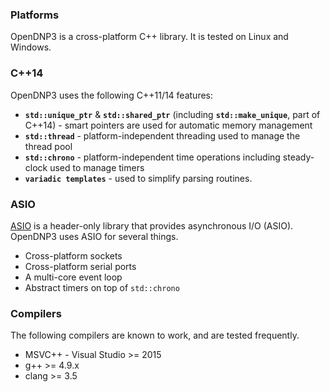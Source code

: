 ### Platforms

OpenDNP3 is a cross-platform C++ library. It is tested on Linux and Windows.

### C++14

OpenDNP3 uses the following C++11/14 features:

* **`std::unique_ptr`** & **`std::shared_ptr`** (including
  **`std::make_unique`**, part of C++14) - smart pointers are used for automatic
  memory management
* **`std::thread`** - platform-independent threading used to manage the thread
  pool
* **`std::chrono`** - platform-independent time operations including
  steady-clock used to manage timers
* **`variadic templates`** - used to simplify parsing routines.

### ASIO

[ASIO](https://think-async.com/Asio/) is a header-only library that provides
asynchronous I/O (ASIO). OpenDNP3 uses ASIO for several things.

* Cross-platform sockets
* Cross-platform serial ports
* A multi-core event loop
* Abstract timers on top of `std::chrono`

### Compilers

The following compilers are known to work, and are tested frequently.

* MSVC++ - Visual Studio >= 2015
* g++ >= 4.9.x
* clang >= 3.5
